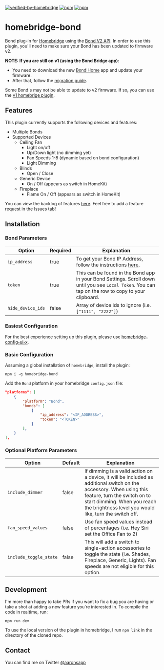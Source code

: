 [![verified-by-homebridge](https://badgen.net/badge/homebridge/verified/purple)](https://github.com/homebridge/homebridge/wiki/Verified-Plugins)
[![npm](https://badgen.net/npm/v/homebridge-bond)](https://www.npmjs.com/package/homebridge-bond)
[![npm](https://badgen.net/npm/dt/homebridge-bond)](https://www.npmjs.com/package/homebridge-bond)

# homebridge-bond

Bond plug-in for [Homebridge](https://github.com/nfarina/homebridge) using the [Bond V2 API](http://docs-local.appbond.com). In order to use this plugin, you'll need to make sure your Bond has been updated to firmware v2.

**NOTE: If you are still on v1 (using the Bond Bridge app)**:

- You need to download the new [Bond Home](https://apps.apple.com/us/app/bond-home/id1447691811) app and update your firmware.
- After that, follow the [migration guide](https://github.com/aarons22/homebridge-bond/wiki/Migrating-from-v1-to-v2).

Some Bond's may not be able to update to v2 firmware. If so, you can use the [v1 homebrige plugin](https://www.npmjs.com/package/homebridge-bond-v1).

## Features

This plugin currently supports the following devices and features:

- Multiple Bonds
- Supported Devices
  - Ceiling Fan
    - Light on/off
    - Up/Down light (no dimming yet)
    - Fan Speeds 1-8 (dynamic based on bond configuration)
    - Light Dimming
  - Blinds
    - Open / Close
  - Generic Device
    - On / Off (appears as switch in HomeKit)
  - Fireplace
    - Flame On / Off (appears as switch in HomeKit)


You can view the backlog of features [here](https://github.com/aarons22/homebridge-bond/). Feel free to add a feature request in the Issues tab!

## Installation

### Bond Parameters

| Option             | Required | Explanation |
| ------------------ | ------- | ------------------------------------------------------------------------------------------------------------------------------------------------------------------- |
| `ip_address`   | true   | To get your Bond IP Address, follow the instructions [here](https://github.com/aarons22/homebridge-bond/wiki/Get-Bond-IP-Address). |
| `token` | true   | This can be found in the Bond app in your Bond Settings. Scroll down until you see `Local Token`. You can tap on the row to copy to your clipboard. |
| `hide_device_ids` | false  | Array of device ids to ignore (i.e. `["1111", "2222"]`) |

### Easiest Configuration

For the best experience setting up this plugin, please use [homebridge-config-ui-x](https://www.npmjs.com/package/homebridge-config-ui-x).

### Basic Configuration

Assuming a global installation of `homebridge`, install the plugin:

`npm i -g homebridge-bond`

Add the `Bond` platform in your homebridge `config.json` file:

```json
"platforms": [
    {
        "platform": "Bond",
        "bonds": [
            {
                "ip_address": "<IP_ADDRESS>",
                "token": "<TOKEN>"
            }
        ],
    }
],
```

### Optional Platform Parameters

| Option             | Default | Explanation                                                                                                                                                         |
| ------------------ | ------- | ------------------------------------------------------------------------------------------------------------------------------------------------------------------- |
| `include_dimmer`   | false   | If dimming is a valid action on a device, it will be included as additional switch on the accessory. When using this feature, turn the switch on to start dimming. When you reach the brightness level you would like, turn the switch off. |
| `fan_speed_values` | false   | Use fan speed values instead of percentages (i.e. Hey Siri set the Office Fan to 2) |
| `include_toggle_state` | false  | This will add a switch to single-action accessories to toggle the state (i.e. Shades, Fireplace, Generic, Lights). Fan speeds are not eligible for this option. |

## Development

I'm more than happy to take PRs if you want to fix a bug you are having or take a shot at adding a new feature you're interested in. To compile the code in realtime, run:

```
npm run dev
```

To use the local version of the plugin in homebridge, I run `npm link` in the directory of the cloned repo.

## Contact

You can find me on Twitter [@aaronsapp](https://twitter.com/aaronsapp)
